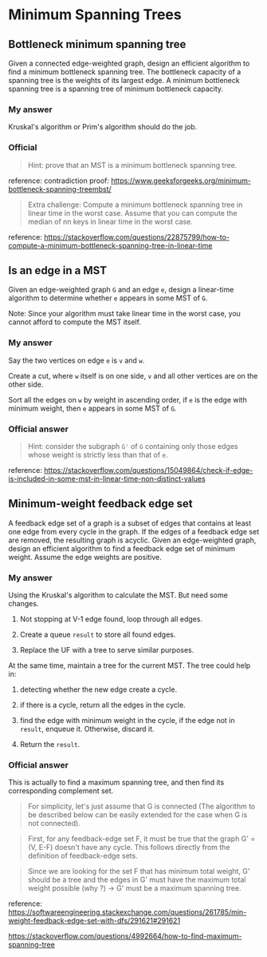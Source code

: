 # Minimum Spanning Trees

## Bottleneck minimum spanning tree

Given a connected edge-weighted graph, design an efficient algorithm to find a minimum bottleneck spanning tree. The bottleneck capacity of a spanning tree is the weights of its largest edge. A minimum bottleneck spanning tree is a spanning tree of minimum bottleneck capacity.

### My answer

Kruskal's algorithm or Prim's algorithm should do the job.

### Official

> Hint: prove that an MST is a minimum bottleneck spanning tree.

reference: contradiction proof: https://www.geeksforgeeks.org/minimum-bottleneck-spanning-treembst/

> Extra challenge: Compute a minimum bottleneck spanning tree in linear time in the worst case. Assume that you can compute the median of nn keys in linear time in the worst case.

reference: https://stackoverflow.com/questions/22875799/how-to-compute-a-minimum-bottleneck-spanning-tree-in-linear-time

## Is an edge in a MST

Given an edge-weighted graph `G` and an edge `e`, design a linear-time algorithm to determine whether `e` appears in some MST of `G`.

Note: Since your algorithm must take linear time in the worst case, you cannot afford to compute the MST itself.

### My answer

Say the two vertices on edge `e` is `v` and `w`.

Create a cut, where `w` itself is on one side, `v` and all other vertices are on the other side.

Sort all the edges on `w` by weight in ascending order, if `e` is the edge with minimum weight, then `e` appears in some MST of `G`.

### Official answer

> Hint: consider the subgraph `G'` of `G` containing only those edges whose weight is strictly less than that of `e`.

reference: https://stackoverflow.com/questions/15049864/check-if-edge-is-included-in-some-mst-in-linear-time-non-distinct-values

## Minimum-weight feedback edge set

A feedback edge set of a graph is a subset of edges that contains at least one edge from every cycle in the graph. If the edges of a feedback edge set are removed, the resulting graph is acyclic. Given an edge-weighted graph, design an efficient algorithm to find a feedback edge set of minimum weight. Assume the edge weights are positive.

### My answer

Using the Kruskal's algorithm to calculate the MST. But need some changes.

1. Not stopping at V-1 edge found, loop through all edges.

2. Create a queue `result` to store all found edges.

3. Replace the UF with a tree to serve similar purposes.

At the same time, maintain a tree for the current MST.
The tree could help in:
  1. detecting whether the new edge create a cycle.
  2. if there is a cycle, return all the edges in the cycle.
  3. find the edge with minimum weight in the cycle, if the edge not in `result`, enqueue it. Otherwise, discard it.

4. Return the `result`.

### Official answer

This is actually to find a maximum spanning tree, and then find its corresponding complement set.

> For simplicity, let's just assume that G is connected (The algorithm to be described below can be easily extended for the case when G is not connected).

> First, for any feedback-edge set F, it must be true that the graph G' = (V, E-F) doesn't have any cycle. This follows directly from the definition of feedback-edge sets.

> Since we are looking for the set F that has minimum total weight, G' should be a tree and the edges in G' must have the maximum total weight possible (why ?)
> → G' must be a maximum spanning tree.

reference: https://softwareengineering.stackexchange.com/questions/261785/min-weight-feedback-edge-set-with-dfs/291621#291621

https://stackoverflow.com/questions/4992664/how-to-find-maximum-spanning-tree